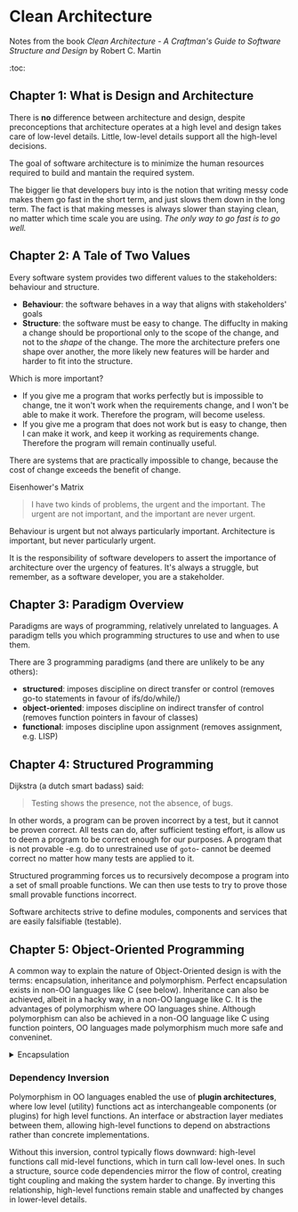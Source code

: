 # Clean Architecture
Notes from the book *Clean Architecture - A Craftman's Guide to Software Structure and Design* by Robert C. Martin

:toc:

## Chapter 1: What is Design and Architecture

There is **no** difference between architecture and design, despite preconceptions that architecture operates at a high level and design takes care of low-level details. Little, low-level details support all the high-level decisions.

The goal of software architecture is to minimize the human resources required to build and mantain the required system.

The bigger lie that developers buy into is the notion that writing messy code makes them go fast in the short term, and just slows them down in the long term. The fact is that making messes is always slower than staying clean, no matter which time scale you are using. *The only way to go fast is to go well.*

## Chapter 2: A Tale of Two Values

Every software system provides two different values to the stakeholders: behaviour and structure.
  * **Behaviour**: the software behaves in a way that aligns with stakeholders' goals
  * **Structure**: the software must be easy to change. The diffuclty in making a change should be proportional only to the scope of the change, and not to the *shape* of the change. The more the architecture prefers one shape over another, the more likely new features will be harder and harder to fit into the structure.

Which is more important?
* If you give me a program that works perfectly but is impossible to change, tne it won't work when the requirements change, and I won't be able to make it work. Therefore the program, will become useless.
* If you give me a program that does not work but is easy to change, then I can make it work, and keep it working as requirements change. Therefore the program will remain continually useful.

There are systems that are practically impossible to change, because the cost of change exceeds the benefit of change.

Eisenhower's Matrix
> I have two kinds of problems, the urgent and the important. The urgent are not important, and the important are never urgent.

Behaviour is urgent but not always particularly important. Architecture is important, but never particularly urgent.

It is the responsibility of software developers to assert the importance of architecture over the urgency of features. It's always a struggle, but remember, as a software developer, you are a stakeholder.

## Chapter 3: Paradigm Overview

Paradigms are ways of programming, relatively unrelated to languages. A paradigm tells you which programming structures to use and when to use them.

There are 3 programming paradigms (and there are unlikely to be any others):
* **structured**: imposes discipline on direct transfer or control (removes go-to statements in favour of ifs/do/while/)
* **object-oriented**: imposes discipline on indirect transfer of control (removes function pointers in favour of classes)
* **functional**: imposes discipline upon assignment (removes assignment, e.g. LISP)

## Chapter 4: Structured Programming

Dijkstra (a dutch smart badass) said: 

> Testing shows the presence, not the absence, of bugs.

In other words, a program can be proven incorrect by a test, but it cannot be proven correct. All tests can do, after sufficient testing effort, is allow us to deem a program to be correct enough for our purposes. A program that is not provable -e.g. do to unrestrained use of `goto`- cannot be deemed correct no matter how many tests are applied to it.

Structured programming forces us to recursively decompose a program into a set of small proable functions. We can then use tests to try to prove those small provable functions incorrect. 

Software architects strive to define modules, components and services that are easily falsifiable (testable).

## Chapter 5: Object-Oriented Programming

A common way to explain the nature of Object-Oriented design is with the terms: encapsulation, inheritance and polymorphism. Perfect encapsulation exists in non-OO languages like C (see below). Inheritance can also be achieved, albeit in a hacky way, in a non-OO language like C. It is the advantages of polymorphism where OO languages shine. Although polymorphism can also be achieved in a non-OO language like C using function pointers, OO languages made polymorphism much more safe and conveninet.

<details>
 <summary> Encapsulation </summary>

 **Premise:** OO languages provide easy and effective encapsulation of data and function. As a result, a line can be drawn around a cohesive set of data and functions. Outside that line, the data is hidden and only some functions are known. We see this concept in action as the private data members and the public member functions of a class.

**Refutation:** Perfect encapsulation exists in non-OO languages like C, as shown in the example below. Users of point.h have no knowledge of the implementation of either the Point data structure or the functions. Then came OO in the form of C++ and perfect encapsulation was broken: because the c++ compiler needs to know the size of the instances of each class, point.h clients know about the implementation details of the Point struct (member variables X and Y). Encapsulation was partially repaired by introducing the `public`, `private` and `protected`.

```C
// point.h
struct Point;
structure Point* makePoint(double x, double y);
double distance(struct Point *p1, struct Point *p2);
```

```C
// point.c
#include "point.h"

struct Point {
 double x, y;
};

structure Ponint* makePoint(double x, double y) {
 sruct Point* p = malloc(sizeof(struct Point));
 p->x = x;
 p->y = y;
 return p;
}

double distance(struct Point* p1, struct Point* p2) {
 double dx = p1->x - p2->x;
 double dy = p1->y - p2->y;
 return sqrt(dx*dx+dy*dy);
}
```
</details>

### Dependency Inversion
Polymorphism in OO languages enabled the use of **plugin architectures**, where low level (utility) functions act as interchangeable components (or plugins) for high level functions. An interface or abstraction layer mediates between them, allowing high-level functions to depend on abstractions rather than concrete implementations.

Without this inversion, control typically flows downward: high-level functions call mid-level functions, which in turn call low-level ones. In such a structure, source code dependencies mirror the flow of control, creating tight coupling and making the system harder to change. By inverting this relationship, high-level functions remain stable and unaffected by changes in lower-level details.


 




